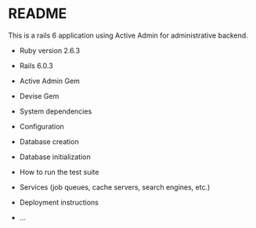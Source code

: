 # README

This is a rails 6 application using Active Admin for administrative backend.

* Ruby version 2.6.3

* Rails 6.0.3

* Active Admin Gem

* Devise Gem

* System dependencies

* Configuration

* Database creation

* Database initialization

* How to run the test suite

* Services (job queues, cache servers, search engines, etc.)

* Deployment instructions

* ...
